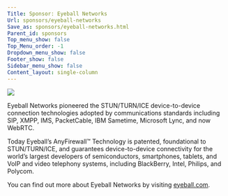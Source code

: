 ```yaml
---
Title: Sponsor: Eyeball Networks
Url: sponsors/eyeball-networks
Save_as: sponsors/eyeball-networks.html
Parent_id: sponsors
Top_menu_show: false
Top_Menu_order: -1
Dropdown_menu_show: false
Footer_show: false
Sidebar_menu_show: false
Content_layout: single-column
---
```


![](/images/logos/eyeball-networks.png)

Eyeball Networks pioneered the STUN/TURN/ICE device-to-device connection technologies adopted by communications standards including SIP, XMPP, IMS, PacketCable, IBM Sametime, Microsoft Lync, and now WebRTC.

Today Eyeball’s AnyFirewall™ Technology is patented, foundational to STUN/TURN/ICE, and guarantees device-to-device connectivity for the world’s largest developers of semiconductors, smartphones, tablets, and VoIP and video telephony systems, including BlackBerry, Intel, Philips, and Polycom.

You can find out more about Eyeball Networks by visiting [eyeball.com](http://www.eyeball.com/).
